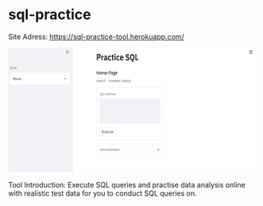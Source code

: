 # sql-practice

Site Adress: https://sql-practice-tool.herokuapp.com/

<img src="https://github.com/sohaibcs1/sql-practice/blob/main/Site%20Screenshot.PNG" alt="Website Site" width="500" height="250">

Tool Introduction:
Execute SQL queries and practise data analysis online with realistic test data for you to conduct SQL queries on.
